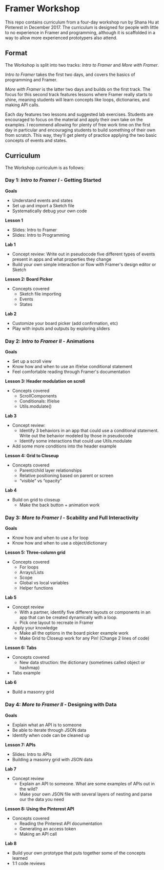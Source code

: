 # Framer Workshop
This repo contains curriculum from a four-day workshop run by Shana Hu at Pinterest in December 2017. The curriculum is designed for people with little to no experience in Framer and programming, although it is scaffolded in a way to allow more experienced prototypers also attend.


## Format  
The Workshop is split into two tracks: *Intro to Framer* and *More with Framer*.  

*Intro to Framer* takes the first two days, and covers the basics of programming and Framer.

*More with Framer* is the latter two days and builds on the first track. The focus for this second track features lessons where Framer really starts to shine, meaning students will learn concepts like loops, dictionaries, and making API calls.  

Each day features two lessons and suggested lab exercises. Students are encouraged to focus on the material and apply their own take on the examples. I recommend allowing for plenty of free work time on the first day in particular and encouraging students to build something of their own from scratch. This way, they'll get plenty of practice applying the two basic concepts of events and states.

## Curriculum  
The Workshop curriculum is as follows:

### Day 1: *Intro to Framer I* - Getting Started  
**Goals** 
- Understand events and states
- Set up and import a Sketch file
- Systematically debug your own code  

**Lesson 1**  
- Slides: Intro to Framer  
- Slides: Intro to Programming  

**Lab 1**  
- Concept review: Write out in pseudocode five different types of events present in apps and what properties they change  
- Build your own simple interaction or flow with Framer's design editor or Sketch  

**Lesson 2: Board Picker**
- Concepts covered
    - Sketch file importing
    - Events
    - States 

**Lab 2**  
- Customize your board picker (add confirmation, etc)  
- Play with inputs and outputs by exploring sliders  


### Day 2: *Intro to Framer II* - Animations
**Goals** 
- Set up a scroll view  
- Know how and when to use an if/else conditional statement  
- Feel comfortable reading through Framer's documentation  

**Lesson 3: Header modulation on scroll**  
- Concepts covered
    - ScrollComponents
    - Conditionals: If/else
    - Utils.modulate()  

**Lab 3**  
- Concept review: 
    - Identify 3 behaviors in an app that could use a conditional statement. Write out the behavior modeled by those in pseudocode  
    - Identify some interactions that could use Utils.modulate  
- Add some more conditions into the header example

**Lesson 4: Grid to Closeup**
- Concepts covered
  - Parent/child layer relationships
  - Relative positioning based on parent or screen
  - “visible” vs “opacity”

**Lab 4**  
- Build on grid to closeup
    - Make the back button + animation work


### Day 3: *More to Framer I* - Scability and Full Interactivity
**Goals** 
- Know how and when to use a for loop
- Know how and when to use a object/dictionary

**Lesson 5: Three-column grid**  
- Concepts covered
  - For loops
  - Arrays/Lists
  - Scope
  - Global vs local variables
  - Helper functions

**Lab 5**  
- Concept review  
  - With a partner, identify five different layouts or components in an app that can be created dynamically with a loop. 
  - Pick one layout to recreate in Framer  
- Apply your knowledge  
  - Make all the options in the board picker example work  
  - Make Grid to Closeup work for any Pin! (Change 2 lines of code)  

**Lesson 6: Tabs**
- Concepts covered  
  - New data struction: the dictionary (sometimes called object or hashmap)  
- Tabs example  

**Lab 6**  
- Build a masonry grid


### Day 4: *More to Framer II* - Designing with Data  
**Goals** 
- Explain what an API is to someone  
- Be able to iterate through JSON data  
- Identify when code can be cleaned up  

**Lesson 7: APIs**  
- Slides: Intro to APIs  
- Building a masonry grid with JSON data  

**Lab 7**  
- Concept review  
  - Explain an API to someone. What are some examples of APIs out in the wild?
  - Make your own JSON file with several layers of nesting and parse our the data you need

**Lesson 8: Using the Pinterest API**
- Concepts covered
  - Reading the Pinterest API documentation
  - Generating an access token
  - Making an API call

**Lab 8**  
- Build your own prototype that puts together some of the concepts learned
- 1:1 code reviews
